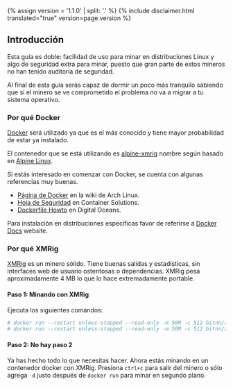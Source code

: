 {% assign version = '1.1.0' | split: '.' %}
{% include disclaimer.html translated="true" version=page.version %}
## Introducción

Esta guía es doble: facilidad de uso para minar en distribuciones Linux y algo de seguridad extra para minar, puesto que gran parte de estos mineros no han tenido auditoría de seguridad.

Al final de esta guía serás capaz de dormir un poco más tranquilo sabiendo que si el minero se ve comprometido el problema no va a migrar a tu sistema operativo.

### Por qué Docker

[Docker](https://www.docker.com/) será utilizado ya que es el más conocido y tiene mayor probabilidad de estar ya instalado.

El contenedor que se está utilizando es [alpine-xmrig](https://hub.docker.com/r/bitnn/alpine-xmrig/) nombre según basado en [Alpine Linux](https://www.alpinelinux.org/).

Si estás interesado en comenzar con Docker, se cuenta con algunas referencias muy buenas.
* [Página de Docker](https://wiki.archlinux.org/index.php/Docker) en la wiki de Arch Linux.
* [Hoja de Seguridad](http://container-solutions.com/content/uploads/2015/06/15.06.15_DockerCheatSheet_A2.pdf) en Container Solutions.
* [Dockerfile Howto](https://www.digitalocean.com/community/tutorials/docker-explained-using-dockerfiles-to-automate-building-of-images) en Digital Oceans.

Para instalación en distribuciones específicas favor de referirse a [Docker Docs](https://docs.docker.com/engine/installation/) website.

### Por qué XMRig

[XMRig](https://github.com/xmrig/xmrig) es un minero sólido. Tiene buenas salidas y estadísticas, sin interfaces web de usuario ostentosas o dependencias. XMRig pesa aproximadamente 4 MB lo que lo hace extremadamente portable.

#### Paso 1: Minando con XMRig

Ejecuta los siguientes comandos:

```bash
# docker run --restart unless-stopped --read-only -m 50M -c 512 bitnn/alpine-xmrig -o POOL01 -o POOL02 -u WALLET -p PASSWORD -k
# docker run --restart unless-stopped --read-only -m 50M -c 512 bitnn/alpine-xmrig -o pool.supportxmr.com:7777 -u 45CJVagd6WwQAQfAkS91EHiTyfVaJn12uM4Su8iz6S2SHZ3QthmFM9BSPHVZY388ASWx8G9Wbz4BA24RQZUpGczb35fnnJz -p docker:secret -k
```

#### Paso 2: No hay paso 2

Ya has hecho todo lo que necesitas hacer. Ahora estás minando en un contenedor docker con XMRig. Presiona `ctrl+c` para salir del minero o sólo agrega `-d` justo después de `docker run` para minar en segundo plano.

